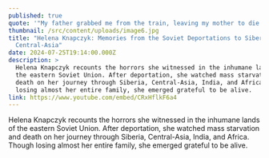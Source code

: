 ```yaml
---
published: true
quote: '"My father grabbed me from the train, leaving my mother to die by the tracks"'
thumbnail: /src/content/uploads/image6.jpg
title: "Helena Knapczyk: Memories from the Soviet Deportations to Siberia and
  Central-Asia"
date: 2024-07-25T19:14:00.000Z
description: >
  Helena Knapczyk recounts the horrors she witnessed in the inhumane lands of
  the eastern Soviet Union. After deportation, she watched mass starvation and
  death on her journey through Siberia, Central-Asia, India, and Africa. Though
  losing almost her entire family, she emerged grateful to be alive.
link: https://www.youtube.com/embed/CRxHflkF6a4
---
```

Helena Knapczyk recounts the horrors she witnessed in the inhumane lands of the eastern Soviet Union. After deportation, she watched mass starvation and death on her journey through Siberia, Central-Asia, India, and Africa. Though losing almost her entire family, she emerged grateful to be alive.
